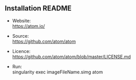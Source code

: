 ## Installation README

* Website:  
            https://atom.io/

* Source:   
            https://github.com/atom/atom

* Licence:  
            https://github.com/atom/atom/blob/master/LICENSE.md

* Run:      
            singularity exec imageFileName.simg atom
